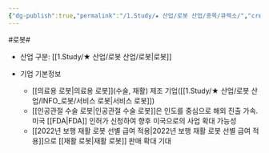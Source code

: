 ```yaml
---
{"dg-publish":true,"permalink":"/1.Study/★ 산업/로봇 산업/종목/큐렉소/","created":"2023-06-28T11:46:26.127+09:00","updated":"2025-06-25T11:15:05.056+09:00"}
---
```


#로봇#

- 산업 구분: [[1.Study/★ 산업/로봇 산업/로봇\|로봇]]



- 기업 기본정보
	- [[의료용 로봇\|의료용 로봇]](수술, 재활) 제조 기업([[1.Study/★ 산업/로봇 산업/INFO_로봇/서비스 로봇\|서비스 로봇]])
	- [[인공관절 수술 로봇\|인공관절 수술 로봇]]은 인도를 중심으로 해외 진출 가속. 미국 [[FDA\|FDA]] 인허가 신청하여 향후 미국으로의 사업 확대 가능성
	- [[2022년 보행 재활 로봇 선별 급여 적용\|2022년 보행 재활 로봇 선별 급여 적용]]으로 [[재활 로봇\|재활 로봇]] 판매 확대 기대